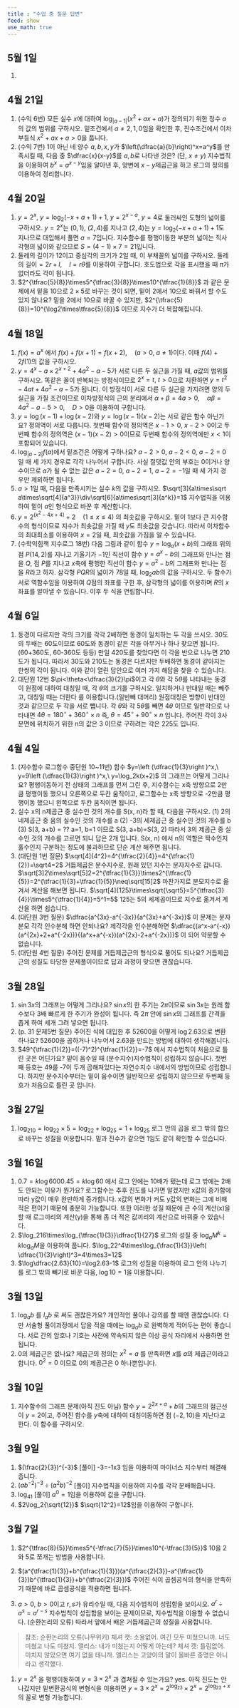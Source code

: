 ```yaml
---
title : "수업 중 질문 답변"
feed: show
use_math: true
---
```

## 5월 1일
1. 
## 4월 21일
1. (수익 6번) 모든 실수 $x$에 대하여 $\log_{|a-1|}(x^2+ax+a)$가 정의되기 위한 정수 $a$의 값의 범위를 구하시오.
   밑조건에서 $a\neq2, 1, 0$임을 확인한 후, 진수조건에서 이차부등식 $x^2+ax+a>0$을 풉니다. 
2. (수익 7번) 1이 아닌 네 양수 $a, b, x, y$가 $\left(\dfrac{a}{b}\right)^x=a^y$를 만족시킬 때, 다음 중 $\dfrac{x}{x-y}$를 $a, b$로 나타낸 것은? (단, $x\neq y$)
   지수법칙을 이용하여 $b^x=a^{x-y}$임을 알아낸 후, 양변에 $x-y$제곱근을 하고 로그의 정의를 이용하여 정리합니다.
## 4월 20일
1. $y=2^x,\ y=\log_2(-x+a+1)+1,\ y=2^{x-a},\ y=4$로 둘러싸인 도형의 넓이를 구하시오.
   $y=2^x$는 $(0, 1),\ (2, 4)$를 지나고 $(2, 4)$는 $y=\log_2(-x+a+1)+1$도 지나므로 대입해서 풀면 $a=7$입니다. 지수함수를 평행이동한 부분의 넓이는 직사각형의 넓이와 같으므로 $S=(4-1)\times7=21$입니다. 
2. 둘레의 길이가 12이고 중심각의 크기가 2일 때, 이 부채꼴의 넓이를 구하시오. 
   둘레의 길이$=2r+l,\quad l=r\theta$를 이용하여 구합니다. 호도법으로 각을 표시했을 때 $\pi$가 없더라도 각이 됩니다.
3. $2^{\tfrac{5}{8}}\times5^{\tfrac{3}{8}}\times10^{\tfrac{1}{8}}$ 과 같은 문제에서 밑을 10으로 $2\times5$로 바꾸는 것이 되면, 밑이 2에서 10으로 바꿔서 할 수도 있지 않나요?
   밑을 2에서 10으로 바꿀 수 있지만, $2^{\tfrac{5}{8}}=10^{\log2\times\tfrac{5}{8}}$ 이므로 지수가 더 복잡해집니다. 
## 4월 18일
1.  $f(x)=a^x$ 에서 $f(x)+f(x+1)=f(x+2), \quad (a>0,\ a\neq1)$이다. 이때 $f(4)+2f(1)$의 값을 구하시오.
2.  $y=4^x-a\times2^{x+2}+4a^2-a-5$가 서로 다른 두 실근을 가질 때, $a$값의 범위를 구하시오. 
   똑같은 꼴이 반복되는 방정식이므로 $2^x=t,\ t>0$으로 치환하면 $y=t^2-4at+4a^2-a-5$가 됩니다. 이 방정식이 서로 다른 두 실근을 가지려면 양의 두 실근을 가질 조건이므로 이차방정식의 근의 분리에서 $\alpha+\beta=4a>0,\quad \alpha\beta=4a^2-a-5>0,\quad D>0$을 이용하여 구합니다.
3.  $y=\log(x-1)+\log(x-2)$와 $y=\log(x-1)(x-2)$는 서로 같은 함수 아닌가요? 
   정의역이 서로 다릅니다. 첫번째 함수의 정의역은 $x-1>0,\ x-2>0$이고 두번째 함수의 정의역은 $(x-1)(x-2)>0$이므로 두번째 함수의 정의역에만 $x<1$이 포함되어 있습니다.
4.  $\log_{|a-2|}f(a)$에서 밑조건은 어떻게 구하나요? 
   $a-2>0,\ a-2<0,\ a-2=0$일 때 세 가지 경우로 각각 나누어서 구합니다. 사실 절댓값 안의 부호는 0이거나 양수이므로 $a$가 될 수 없는 값은 $a-2=0,\ a-2=1,\ a-2=-1$일 때 세 가지 경우만 제외하면 됩니다.
5.  $a>1$일 때, 다음을 만족시키는 실수 $k$의 값을 구하시오. 
   $\sqrt[3]{a\times\sqrt a\times\sqrt[4]{a^3}}\div\sqrt[6]{a\times\sqrt[3]{a^k}}=1$ 
   지수법칙을 이용하여 밑이 $a$인 형식으로 바꾼 후 계산합니다.
6.  $y=2^{(x^2-4x+4)}+2\quad (1\leq x\leq4)$ 의 최솟값을 구하시오. 
   밑이 1보다 큰 지수함수의 형식이므로 지수가 최솟값을 가질 때 $y$도 최솟값을 갖습니다. 따라서 이차함수의 최대최소를 이용하여 $x=2$일 때, 최솟값을 가짐을 알 수 있습니다.
7.  (수학익힘책 지수로그 18번) 다음 그림과 같이 함수 $y=\log_a(x+b)$의 그래프 위의 점 $P(14, 2)$를 지나고 기울기가 $-1$인 직선이 함수 $y=a^x-b$의 그래프와 만나는 점을 $Q$, 점 $P$를 지나고 $x$축에 평행한 직선이 함수 $y=a^2-b$의 그래프와 만나는 점을 $R$라고 하자. 삼각형 $PQR$의 넓이가 78일 때, $\log_2ab$의 값을 구하시오. 
   두 함수가 서로 역함수임을 이용하여 $Q$점의 좌표를 구한 후, 삼각형의 넓이를 이용하며 $R$의 $x$좌표를 알아낼 수 있습니다. 이후 두 식을 연립합니다.
## 4월 6일

1.  동경이 다르지만 각의 크기를 각각 2배하면 동경이 일치하는 두 각을 쓰시오. 
   30도의 두배는 60도이므로 60도와 동경이 같은 각을 아무거나 하나 찾으면 됩니다.(60+360도, 60-360도 등등) 만일 420도를 찾았다면 이 각을 반으로 나누면 210도가 됩니다. 따라서 30도와 210도는 동경은 다르지만 두배하면 동경이 같아지는 한쌍의 각이 됩니다. 이와 같이 열린 답안으로 여러 가지 해답을 찾을 수 있습니다.
2.  대단원 12번 $\pi<\theta<\dfrac{3}{2}\pi$이고 각 $\theta$와 각 $5\theta$를 나타내는 동경이 원점에 대하여 대칭일 때, 각 $\theta$의 크기를 구하시오. 
   일치하거나 반대일 때는 빼주고, 대칭일 때는 더한다 를 이용합니다.(일반빼 대머리) 원점대칭은 방향이 반대인 것과 같으므로 두 각을 서로 뺍니다. 각 $\theta$와 각 $5\theta$를 빼면 $4\theta$ 이므로 일반각으로 나타내면 $4\theta=180^\circ+360^\circ\times n$ 즉, $\theta=45^\circ+90^\circ\times n$ 입니다. 주어진 각이 3사분면에 위치하기 위한 n의 값은 3 이므로 구하려는 각은 225도 입니다.

## 4월 4일

1.  (지수함수 로그함수 중단원 10~11번) 함수 $y=\left (\dfrac{1}{3}\right )^x,\ y=9\left (\dfrac{1}{3}\right )^x,\ y=\log_2k(x+2)$ 의 그래프는 어떻게 그리나요? 평행이동하기 전 상태의 그래프를 먼저 그린 후, 지수함수는 x축 방향으로 2만큼 평행이동 했으니 오른쪽으로 두칸 움직이고, 로그함수는 x축 방향으로 -2만큼 평행이동 했으니 왼쪽으로 두칸 움직이면 됩니다.
2. 실수 x의 n제곱근 중 실수인 것의 개수를 S(x, n)라 할 때, 다음을 구하시오. 
   (1) 2의 네제곱근 중 음의 실수인 것의 개수를 a (2) -3의 세제곱근 중 실수인 것의 개수를 b (3) S(3, a+b) = ?? a=1, b=1 이므로 S(3, a+b)=S(3, 2) 따라서 3의 제곱근 중 실수인 것의 개수를 고르면 되니 답은 2개 입니다. S(x, n) 에서 n의 역할은 짝수인지 홀수인지 구분하는 정도에 불과하므로 단순 계산 해주면 됩니다.
3. (대단원 1번 질문) $\sqrt[4]{4^2}=4^{\tfrac{2}{4}}=4^{\tfrac{1}{2}}=\sqrt4=2$ 거듭제곱은 분수지수로, 원래 있던 지수는 분자지수로 갑니다. $\sqrt[3]2\times\sqrt[5]2=2^{\tfrac{1}{3}}\times2^{\tfrac{1}{5}}=2^{\tfrac{1}{3}+\tfrac{1}{5}}\neq\sqrt[15]2$ 마찬가지로 분모지수로 옮겨서 계산을 해보면 됩니다. $\sqrt[4]{125}\times\sqrt{\sqrt5}=5^{\tfrac{3}{4}}\times5^{\tfrac{1}{4}}=5^1=5$ 125는 5의 세제곱이므로 지수로 옮겨서 계산을 하면 쉽습니다.
4. (대단원 3번 질문) $\dfrac{a^{3x}-a^{-3x}}{a^{3x}+a^{-3x}}$ 이 문제는 분자 분모 각각 인수분해 하면 안되나요? 
   제각각을 인수분해하면 $\dfrac{(a^x-a^{-x})(a^{2x}+2+a^{-2x})}{(a^x+a^{-x})(a^{2x}-2+a^{-2x})}$ 이 되어 약분할 수 없습니다.
5.  (대단원 4번 질문) 주어진 문제를 거듭제곱근의 형식으로 풀어도 되나요? 
   거듭제곱근의 성질도 타당한 문제풀이이므로 답과 과정이 맞으면 괜찮습니다.

## 3월 28일

1.  $\sin 3x$의 그래프는 어떻게 그리나요? 
   $\sin x$의 한 주기는 $2\pi$이므로 $\sin 3x$는 원래 함수보다 3배 빠르게 한 주기가 완성이 됩니다. 즉 $2\pi$ 안에 $\sin x$의 그래프를 간격을 좁게 하여 세개 그려 넣으면 됩니다.
2.  (p. 31 문제5번 질문) 주어진 식에 대입한 후 $52600$을 어떻게 $\log2.63$으로 변환하나요?
    52600을 곱하거나 나누어서 2.63을 만드는 방법에 대하여 생각해봅니다.
3.  $49^{\tfrac{1}{2}}=((-7)^2)^{\tfrac{1}{2}}=-7$ 에서 지수법칙이 처음으로 틀린 곳은 어딘가요? 
   밑이 음수일 때 (분수지수)지수법칙이 성립하지 않습니다. 첫번째 등호는 49를 -7이 두개 곱해져있다는 자연수지수 내에서의 방법이므로 성립합니다. 하지만 분수지수부터는 밑이 음수이면 일반적으로 성립하지 않으므로 두번째 등호가 처음으로 틀린 곳 입니다.

## 3월 27일

1.  $\log_210=\log_22\times5=\log_22+\log_25=1+\log_25$ 
   로그 안의 곱을 로그 밖의 합으로 바꾸는 성질을 이용합니다. 밑과 진수가 같으면 1임도 같이 확인할 수 있습니다.

## 3월 16일

1.  $0.7=k\log 6000.45=k\log60$ 에서 로그 안에는 10배가 됐는데 로그 밖에는 2배도 안되는 이유가 뭔가요? 
   로그함수는 추후 진도를 나가면 알겠지만 x값의 증가함에 따라 y값이 매우 완만하게 증가합니다. x값의 변화가 커도 y값의 변화는 그에 비해 적은 편이기 때문에 충분히 가능합니다. 또한 이러한 성질 때문에 큰 수의 계산(x)을 할 때 로그끼리의 계산(y)을 통해 좀 더 적은 값끼리의 계산으로 바꿔줄 수 있습니다.
2.  $\log_216\times\log_{\tfrac{1}{3}}\dfrac{1}{27}$ 
   로그의 성질 중 $\log_aM^k=k\log_aM$을 이용하여 풉니다. 
   $\log_22^4\times\log_{\frac{1}{3}}\left( \dfrac{1}{3}\right)^3=4\times3=12$
3.  $\log\dfrac{2.63}{10}=\log2.63-1$ 
   로그의 성질을 이용하여 로그 안의 나누기를 로그 밖의 빼기로 바꾼 다음, $\log10=1$을 이용합니다.

## 3월 13일

1.  $\log_ab$ 를 $l_ab$ 로 써도 괜찮은가요? 
   개인적인 풀이나 강의를 할 때엔 괜찮습니다. 다만 서술형 풀이과정에서 답을 적을 때에는 $\log_ab$ 로 완벽하게 적어두는 편이 좋습니다. 서로 간의 암호나 기호는 사전에 약속되지 않은 이상 공식 자리에서 사용하면 안됩니다.
2.  0의 제곱근은 없나요? 
   제곱근의 정의는 $x^2=a$ 를 만족하면 $x$를 $a$의 제곱근이라고 합니다. $0^2=0$ 이므로 0의 제곱근은 0 하나뿐입니다.

## 3월 10일

1.  지수함수의 그래프 문제(아직 진도 아님) 함수 $y=2^{2x+a}+b$의 그래프의 점근선이 $y=2$이고, 주어진 함수를 $y$축에 대하여 대칭이동하면 점 $(-2, 10)$을 지난다고 한다. 이 함수를 구하시오. 
## 3월 9일

1.  $(\frac{2}{3})^{-3}$ [풀이] -3=-1x3 임을 이용하여 마이너스 지수부터 해결해줍니다.
2. $(ab^{-2})^{-3}\div(a^2b)^{-2}$ [풀이] 지수법칙을 이용하여 지수를 각각 분배해줍니다.
3. $\log_41$ [풀이] $a^0=1$임을 이용하여 값을 구합니다.
4. $2\log_2{\sqrt{12}}$
   $\sqrt{12^2}=12$임을 이용하여 구합니다.

## 3월 7일

1.  $2^{\tfrac{8}{5}}\times5^{-\tfrac{7}{5}}\times10^{-\tfrac{3}{5}}$
   10을 2와 5로 쪼개는 방법을 사용합니다.


1.  $(a^{\tfrac{1}{3}}+b^{\tfrac{1}{3}})(a^{\tfrac{2}{3}}-a^{\tfrac{1}{3}}b^{\tfrac{1}{3}}+b^{\tfrac{2}{3}})$ 
   주어진 식이 곱셈공식의 형식을 만족하기 때문에 바로 곱셈공식을 적용하면 됩니다.


1.  $a>0,\ b>0$이고 $r, s$가 유리수일 때, 다음 지수법칙이 성립함을 보이시오. $a^r\div a^s=a^{r-s}$ 
   지수법칙이 성립함을 보이는 문제이므로, 지수법칙을 이용할 수 없습니다. (순환논리의 오류) 따라서 앞에서 배운 거듭제곱근의 성질을 사용합니다.

> 참조: 순환논리의 오류(나무위키)
> 체셔 캣: 소용없어. 여긴 모두 미쳤으니까. 너도 미쳤고 나도 미쳤지.
> 앨리스: 내가 미쳤는지 어떻게 아는데?
> 체셔 캣: 틀림없어. 미치지 않았으면 여기 없을 테니까.
> 앨리스는 고양이의 말이 올바른 증명은 아니라고 생각했다.

1.  $y=2^x$ 을 평행이동하여 $y=3\times2^x$ 과 겹쳐질 수 있는가요?
   yes. 아직 진도는 안나갔지만 밑변환공식의 변형식을 이용하면 $y=3\times2^x=2^{\log_23}\times2^x=2^{\log_23+x}$의 꼴로 변형 가능합니다.

